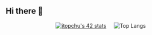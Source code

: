 ## Hi there 👋

<div style="display: flex; align-items: center; justify-content: center;">
  <div style="margin-right: 20px;">
    <a href="https://github.com/oakoudad/badge42">
      <img src="https://badge.mediaplus.ma/kettlebells/itopchu?1337Badge=off&UM6P=off" alt="itopchu's 42 stats">
    </a>
  </div>
  <div>
    <img src="https://github-readme-stats.vercel.app/api/top-langs/?username=itopchu&hide_progress=true&theme=dark" alt="Top Langs">
  </div>
</div>
